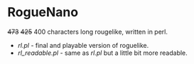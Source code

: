 RogueNano
===

~~473~~ ~~425~~ 400 characters long rougelike, written in perl.
* _rl.pl_ - final and playable version of roguelike.
* _rl_readable.pl_ - same as _rl.pl_ but a little bit more readable.
